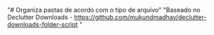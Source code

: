 "# Organiza pastas de acordo com o tipo de arquivo" 
"Baseado no Declutter Downloads  - https://github.com/mukundmadhav/declutter-downloads-folder-script " 
